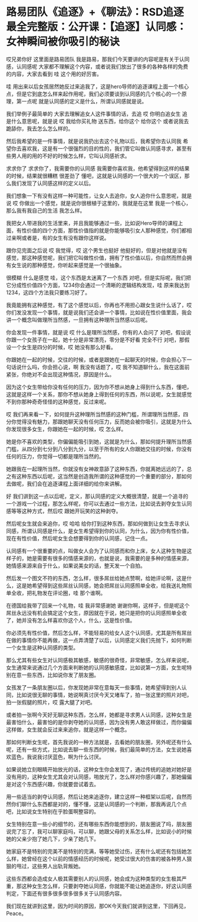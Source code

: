 # 路易团队《追逐》+《聊法》：RSD追逐最全完整版：公开课：【追逐】认同感：女神瞬间被你吸引的秘诀

哎兄弟你好 这里面是路易团队 我是路易，那我们今天要讲的内容呢是有关于认同感，认同感呢 大家都不理解这个内容，或者说我们放出了很多的各种各样的免费的内容，大家去看到 哇 这个用的好厉害。

哇 用出来以后女孩居然她反过来追我了，这是hero导师的追逐课程上面一个核心点，但是它到底怎么样来起作用呢，我们必须要谈到认同感的几个核心的一个原理，第一点呢 就是认同感的定义是什么，所谓认同感就是说。

我们举例子最简单的 大家去理解追女人这件事情的话，去追 哎 你明白追女生 追是什么意思呢，就是说 哎 我给你买礼物 送东西，给你这个 给你这个 或者说我去跪舔你，我去怎么怎么样的。

然后我希望的是一件事情，就是说我扔出去这个礼物以后，我希望你去认同我 希望你去喜欢我，这是有一个很强烈的目的性的，我们管它叫做认同感寻求，甚至有些男人用的用的不好的时候怎么样，它叫认同感祈求。

求求你了 求求你了，我需要你的认同感 我需要你喜欢我，他希望得到这样的结果的时候，结果就很糟糕 很差劲了 懂吧，这就是认同感的一个很大的一个误区，那么我们发现了认同感这样的定义以后。

我们想象一下有没有这样一种可能性，让女人去追你，女人追你什么意思呢，就是说 哎 你做出一个感觉，就是说你很根植于这里的，我就是在这里 我是一个核心，那么我有我自己的生活 我怎么样。

我把女人带进我的生活里来，并且我能够通过一些，比如说Hero导师的课程上面，有性价值的四个方面，那性价值指的就是你能够吸引女人那种感觉，你们都相过亲啊或者是，有的女生有没有跟你这样说。

跟你见完面之后说 哎 我觉得，哎 这个男生也挺好 他挺好的，但是对他就是没有感觉，那这种感觉呢，我们把它叫做性价值，拥有了性价值以后，你自然而然会拥有女生说的那种感觉，你听起来感觉是一个很抽象。

很模糊 什么是感觉 哇，这个东西是太迷离了一个东西 对吧，但是实际呢，我们把它分成性价值四个方面，1234你会通过一个清晰的逻辑结构发现，哇 原来我达到1234，这四个方法我只要练习好了。

我竟能拥有这种感觉，有了这个感觉以后，你再也不用担心跟女生说什么话了，哎 你们发没发现一个事情，就是说我们还会讲一个事情，比如说在性价值里面，我会讲一个概念叫做理所当然感，一旦拥有这种理所当然感以后呢。

你会发现一件事情，就是说 哎 什么是理所当然感，你有的人会问了 对吧，假设说你跟一个女孩子在一起，她十分是非常漂亮，零分是不好看 完全不行 对吧，那假设一个女生是四分的时候，哎 她没有那么好看。

你跟她在一起的时候，交往的时候，或者是跟她在一起聊天的时候，你会担心下一句话说什么吗，你会担心说，啊 我没有话题了，哎 我不知道聊什么，我在这面前紧张，你绝对不会出现这种情况，原因是什么。

因为这个女生带给你没有任何的压力，因为你不想从她身上得到什么东西，懂吧，这就是这样一个关系，那你不想从她身上得到任何的东西，所以说呢，女生就感觉不到你那种奇奇怪怪的这种感觉，反过来呢。

哎 我们再来看一下，如何提升这种理所当然感的这种门槛，所谓理所当然感，四分你觉得没有魅力，那跟她聊天没有任何压力，反而她会被你吸引，这就是为什么你发现很多女生，你跟她在一起的时候，哎 怎么样。

她是你不喜欢的类型，你偏偏能吸引到她，这就是为什么，那如何提升理所当然感门槛，从四分到七分到八分到九分，以至于所有的女人你跟她交往的时候，你没有任何的压力，你觉得一切都是理所当然的。

她跟我在一起理所当然，你就没有女神故意舔了这种东西，你就离她远远的了，总之有这种东西以后呢，这当然是创造我所谓的这种感觉的一个重要的部分，那如何去做呢，我们会在追逐课程上面详细的给你来讲解。

好 我们讲到这一点以后呢，定义，那认同感的定义大概很清楚，就是一个追寻的一个游戏一个过程，那怎么样呢，你可以去通过一些方法，比如说去剥夺女生认同感等等这种方式，然后哎 跟她开玩笑的这种剥夺。

然后呢女生就会来追你，哎 哈哈 给你打到这种东西，那如何做到让女生去寻求认同感，所谓认同感是什么，是女生希望得到你的认同，为什么，因为你有性价值，现在有性价值，然后呢女生会想要得到你的认同感，记住一点。

认同感有一个很重要的点，叫做女人会为了认同感而和你上床，女人这种生物是这样子的，她是需要有很多的情感来源的，也就是说，我需要的是多种的情感来源，她情感来源来自于什么，如果说美女的话，整天发一个自拍。

然后发一个图文不符的东西，怎么样，很多屌丝给她点赞啊，给她评论啊，这是什么，这是她希望得到这些屌丝认同感，她会把屌丝认同感照单全收，给我送礼物照单全收，把礼物发在评论圈，哇 那个谁啊。

在德国给我带了回来一个礼物，哇 我非常感谢她 谢谢你啊，这样子，但是呢这个屌丝永远没有机会搞定这个女生，原因就在于说，她只是把你的认同感照单全收了，她并没有怎么样喜欢你这个人，什么，这是性价值。

你必须先有性价值，然后怎么样，不能轻易的给女人这个认同感，尤其是所有屌丝在做的事情你不能再做，这一点弄清楚了以后，认同感定义我们先抛下，如何判断一个女生是这种认同感的类型。

那么尤其有些女生对认同感极其敏感，敏感的很奇怪，非常敏感，怎么样来说呢，女生通常来说通过几个方面来判断她的认同感敏感度，比如说第一方面，女生呢特别在意一些东西，比如说你发了朋友圈。

女孩发了一条朋友圈以后，你发现她非常在意每天一些事情，她希望得到别人认同，比如说很无聊的事情，她说啊真讨厌今天又堵车了，拍一张这里的照片对吧，拍一张假腿的照片，哎 露大腿了对吧。

或者拍一张啊今天好无聊这种东西，怎么样，她都是寻求男人认同感，这种女生是最害怕什么，最害怕的是你剥夺她的认同感，因为没有男人敢这样做过，而你偏偏这样做，女生就会反过来来追你，就是这样一个概念。

那如何判断女生呢，首先我说的一种方法就是，去看她的朋友圈，另外呢还有什么呢，还有一些方式，比如说去聊一些东西的时候，我们最简单的方法，女生说她喜欢蓝色，我说我讨厌蓝色，啊为什么讨厌。

如果说她立刻眼睛开始放光的话，这种女生你会发现了，通过传统的追她对她好是没有用的，这种女生尤其会对认同感，啪放光了，怎么样对你感兴趣了，那她偏偏是对这个东西感兴趣，你就要尝试着去。

用一些适当的剥夺认同感，然后让她来追逐你，建立这样一种框架以后呢，自然而然你们聊什么东西都是对的，懂不懂，这是认同感的一个判断，那我再说几个点吧，比如说女生特别在乎脸蛋啊整容的。

女生特别在意一些小的细节的，还有哪些东西你能想到的，朋友圈说了吗，朋友圈说完了忘了，我可以聊家庭吗，可以聊，她跟父母的关系怎么样，比如说小的时候她的父亲少抱了她几下，少亲了她几下。

她家庭不是特别的完美不是特别的完满，等等她受过伤，还有什么呢还有包括她怎么样，她曾经在这个以前的情感经历的时候呢，她受过很大的伤害的被各种男人狠狠的甩过，这些男人出轨背叛她。

这些东西都会造成女人极其需要别人的认同感，她会成为这种类型的女生极其严重，那这种女生怎么样，只要剥夺她认同感，你就能不能让她追逐你，好这认同感判定，下面还有很多很多很多很多关于认同感内容。

我们现在就讲到这里，因为时间的原因，那OK今天我们就讲到这里，下回再见，Peace。